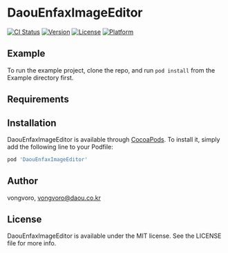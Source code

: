 # DaouEnfaxImageEditor

[![CI Status](https://img.shields.io/travis/vongvoro/DaouEnfaxImageEditor.svg?style=flat)](https://travis-ci.org/vongvoro/DaouEnfaxImageEditor)
[![Version](https://img.shields.io/cocoapods/v/DaouEnfaxImageEditor.svg?style=flat)](https://cocoapods.org/pods/DaouEnfaxImageEditor)
[![License](https://img.shields.io/cocoapods/l/DaouEnfaxImageEditor.svg?style=flat)](https://cocoapods.org/pods/DaouEnfaxImageEditor)
[![Platform](https://img.shields.io/cocoapods/p/DaouEnfaxImageEditor.svg?style=flat)](https://cocoapods.org/pods/DaouEnfaxImageEditor)

## Example

To run the example project, clone the repo, and run `pod install` from the Example directory first.

## Requirements

## Installation

DaouEnfaxImageEditor is available through [CocoaPods](https://cocoapods.org). To install
it, simply add the following line to your Podfile:

```ruby
pod 'DaouEnfaxImageEditor'
```

## Author

vongvoro, vongvoro@daou.co.kr

## License

DaouEnfaxImageEditor is available under the MIT license. See the LICENSE file for more info.
